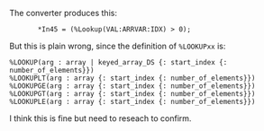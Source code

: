 The converter produces this:

```rpgle
       *In45 = (%Lookup(VAL:ARRVAR:IDX) > 0);
```

But this is plain wrong, since the definition of `%LOOKUPxx` is:

```
%LOOKUP(arg : array | keyed_array_DS {: start_index {: number_of_elements}})
%LOOKUPLT(arg : array {: start_index {: number_of_elements}})
%LOOKUPGE(arg : array {: start_index {: number_of_elements}})
%LOOKUPGT(arg : array {: start_index {: number_of_elements}})
%LOOKUPLE(arg : array {: start_index {: number_of_elements}})
```

I think this is fine but need to reseach to confirm.